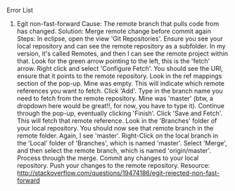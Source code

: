 Error List

1. Egit non-fast-forward
Cause: 
	The remote branch that pulls code from has changed.
Solution: 
	Merge remote change before commit again
Steps:
	In eclipse, open the view 'Git Repositories'.
	Ensure you see your local repository and can see the remote repository as a subfolder. In my version, it's called Remotes, and then I can see the remote project within that.
	Look for the green arrow pointing to the left, this is the 'fetch' arrow. Right click and select 'Configure Fetch'.
	You should see the URI, ensure that it points to the remote repository.
	Look in the ref mappings section of the pop-up. Mine was empty. This will indicate which remote references you want to fetch. Click 'Add'.
	Type in the branch name you need to fetch from the remote repository. Mine was 'master' (btw, a dropdown here would be great!!, for now, you have to type it). Continue through the pop-up, eventually clicking 'Finish'.
	Click 'Save and Fetch'. This will fetch that remote reference.
	Look in the 'Branches' folder of your local repository. You should now see that remote branch in the remote folder. Again, I see 'master'.
	Right-Click on the local branch in the 'Local' folder of 'Branches', which is named 'master'. Select 'Merge', and then select the remote branch, which is named 'origin/master'.
	Process through the merge.
	Commit any changes to your local repository.
	Push your changes to the remote repository.
Resource:	
	http://stackoverflow.com/questions/19474186/egit-rejected-non-fast-forward